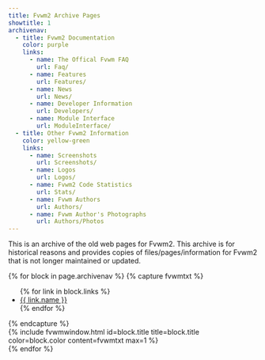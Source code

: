```yaml
---
title: Fvwm2 Archive Pages
showtitle: 1
archivenav:
  - title: Fvwm2 Documentation
    color: purple
    links:
      - name: The Offical Fvwm FAQ
        url: Faq/
      - name: Features
        url: Features/
      - name: News
        url: News/
      - name: Developer Information
        url: Developers/
      - name: Module Interface
        url: ModuleInterface/
  - title: Other Fvwm2 Information
    color: yellow-green
    links:
      - name: Screenshots
        url: Screenshots/
      - name: Logos
        url: Logos/
      - name: Fvwm2 Code Statistics 
        url: Stats/
      - name: Fvwm Authors
        url: Authors/
      - name: Fvwm Author's Photographs
        url: Authors/Photos
---
```



This is an archive of the old web pages for Fvwm2. This archive is for historical
reasons and provides copies of files/pages/information for Fvwm2 that is not longer
maintained or updated.


<div class="row">

{% for block in page.archivenav %}
{% capture fvwmtxt %}
<ul>{% for link in block.links %}
<li><a href="{{ link.url }}">{{ link.name }}</a></li>
{% endfor %}</ul>
{% endcapture %}

<div class="col-md-6 mb-1 p-1">
{% include fvwmwindow.html id=block.title
title=block.title color=block.color
content=fvwmtxt max=1 %}
</div>
{% endfor %}

</div>


